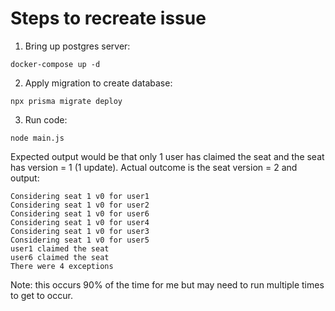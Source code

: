 # Steps to recreate issue

1. Bring up postgres server:

```
docker-compose up -d
```

2. Apply migration to create database:

```
npx prisma migrate deploy
```

3. Run code:
```
node main.js
```

Expected output would be that only 1 user has claimed the seat and the seat has version = 1 (1 update). Actual outcome is the seat version = 2 and output:

```
Considering seat 1 v0 for user1
Considering seat 1 v0 for user2
Considering seat 1 v0 for user6
Considering seat 1 v0 for user4
Considering seat 1 v0 for user3
Considering seat 1 v0 for user5
user1 claimed the seat
user6 claimed the seat
There were 4 exceptions
```

Note: this occurs 90% of the time for me but may need to run multiple times to get to occur.